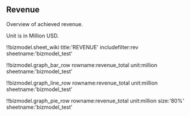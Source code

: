 ## Revenue

Overview of achieved revenue.

Unit is in Million USD.

!!bizmodel.sheet_wiki title:'REVENUE' includefilter:rev sheetname:'bizmodel_test'

!!bizmodel.graph_bar_row rowname:revenue_total unit:million sheetname:'bizmodel_test'

!!bizmodel.graph_line_row rowname:revenue_total unit:million sheetname:'bizmodel_test'

!!bizmodel.graph_pie_row rowname:revenue_total unit:million size:'80%' sheetname:'bizmodel_test'